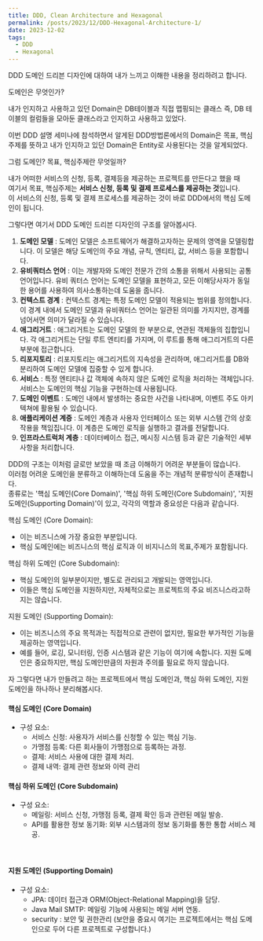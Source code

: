 ```yaml
---
title: DDD, Clean Architecture and Hexagonal
permalink: /posts/2023/12/DDD-Hexagonal-Architecture-1/
date: 2023-12-02
tags:
  - DDD
  - Hexagonal
---
```


DDD 도메인 드리븐 디자인에 대하여 내가 느끼고 이해한 내용을 정리하려고 합니다.

도메인은 무엇인가?

내가 인지하고 사용하고 있던 Domain은 DB테이블과 직접 맵핑되는 클래스 즉, DB 테이블의 컬럼들을 모아둔 클래스라고 인지하고 사용하고 있었다.

이번 DDD 설명 세미나에 참석하면서 알게된 DDD방법론에서의 Domain은 목표, 핵심주제를 뜻하고 내가 인지하고 있던 Domain은 Entity로 사용된다는 것을 알게되었다. <br>

그럼 도메인? 목표, 핵심주제란 무엇일까?<br>

내가 어떠한 서비스의 신청, 등록, 결제등을 제공하는 프로젝트를 만든다고 했을 때 <br>
여기서 목표, 핵심주제는 **서비스 신청, 등록 및 결제 프로세스를 제공하는 것**입니다. <br>
이 서비스의 신청, 등록 및 결제 프로세스를 제공하는 것이 바로 DDD에서의 핵심 도메인이 됩니다. <br>

그렇다면 여기서 DDD 도메인 드리븐 디자인의 구조를 알아봅시다.

1. **도메인 모델** : 도메인 모델은 소프트웨어가 해결하고자하는 문제의 영역을 모델링합니다. 이 모델은 해당 도메인의 주요 개념, 규칙, 엔티티, 값, 서비스 등을 포함합니다.
2. **유비쿼터스 언어** : 이는 개발자와 도메인 전문가 간의 소통을 위해서 사용되는 공통 언어입니다. 유비 쿼터스 언어는 도메인 모델을 표현하고, 모든 이해당사자가 동일한 용어를 사용하여 의사소통하는데 도움을 줍니다.
3. **컨텍스트 경계** : 컨텍스트 경계는 특정 도메인 모델이 적용되는 범위를 정의합니다. 이 경계 내에서 도메인 모델과 유비쿼터스 언어는 일관된 의미를 가지지만, 경계를 넘어서면 의미가 달라질 수 있습니다.
4. **애그리거트** : 애그리거트는 도메인 모델의 한 부분으로, 연관된 객체들의 집합입니다. 각 애그리거트는 단일 루트 엔티티를 가지며, 이 루트를 통해 애그리거트의 다른 부분에 접근합니다.
5. **리포지토리** : 리포지토리는 애그리거트의 지속성을 관리하며, 애그리거트를 DB와 분리하여 도메인 모델에 집중할 수 있게 합니다.
6. **서비스** : 특정 엔티티나 값 객체에 속하지 않은 도메인 로직을 처리하는 객체입니다. 서비스는 도메인의 핵심 기능을 구현하는데 사용됩니다.
7. **도메인 이벤트** : 도메인 내에서 발생하는 중요한 사건을 나타내며, 이벤트 주도 아키텍쳐에 활용될 수 있습니다.
8. **애플리케이션 계증** : 도메인 계층과 사용자 인터페이스 또는 외부 시스템 간의 상호작용을 책임집니다. 이 계층은 도메인 로직을 실행하고 결과를 전달합니다.
9. **인프라스트럭처 계층** : 데이터베이스 접근, 메시징 시스템 등과 같은 기술적인 세부 사항을 처리합니다.

DDD의 구조는 이처럼 글로만 보았을 때 조금 이해하기 어려운 부분들이 많습니다.<br>
이러첨 어려운 도메인을 분류하고 이해하는데 도움을 주는 개념적 분류방식이 존재합니다. <br>
종류로는 '핵심 도메인(Core Domain)', '핵심 하위 도메인(Core Subdomain)', '지원 도메인(Supporting Domain)'이 있고, 각각의 역할과 중요성은 다음과 같습니다.

핵심 도메인 (Core Domain):
- 이는 비즈니스에 가장 중요한 부분입니다. 
- 핵심 도메인에는 비즈니스의 핵심 로직과 이 비지니스의 목표,주제가 포함됩니다.

핵심 하위 도메인 (Core Subdomain): 
- 핵심 도메인의 일부분이지만, 별도로 관리되고 개발되는 영역입니다. 
- 이들은 핵심 도메인을 지원하지만, 자체적으로는 프로젝트의 주요 비즈니스라고하지는 않습니다.

지원 도메인 (Supporting Domain): 
- 이는 비즈니스의 주요 목적과는 직접적으로 관련이 없지만, 필요한 부가적인 기능을 제공하는 영역입니다. 
- 예를 들어, 로깅, 모니터링, 인증 시스템과 같은 기능이 여기에 속합니다. 지원 도메인은 중요하지만, 핵심 도메인만큼의 자원과 주의를 필요로 하지 않습니다.

자 그렇다면 내가 만들려고 하는 프로젝트에서 핵심 도메인과, 핵심 하위 도메인, 지원 도메인을 하나하나 분리해봅시다.

#### 핵심 도메인 (Core Domain)
- 구성 요소:
  - 서비스 신청: 사용자가 서비스를 신청할 수 있는 핵심 기능.
  - 가맹점 등록: 다른 회사들이 가맹점으로 등록하는 과정.
  - 결제: 서비스 사용에 대한 결제 처리.
  - 결제 내역: 결제 관련 정보와 이력 관리
#### 핵심 하위 도메인 (Core Subdomain)
- 구성 요소:
  - 메일링: 서비스 신청, 가맹점 등록, 결제 확인 등과 관련된 메일 발송.
  - API를 활용한 정보 동기화: 외부 시스템과의 정보 동기화를 통한 통합 서비스 제공.
  <br>
  <br>

#### 지원 도메인 (Supporting Domain)
- 구성 요소:
  - JPA: 데이터 접근과 ORM(Object-Relational Mapping)을 담당.
  - Java Mail SMTP: 메일링 기능에 사용되는 메일 서버 연동.
  - security : 보안 및 권한관리 (보안을 중요시 여기는 프로젝트에서는 핵심 도메인으로 두어 다른 프로젝트로 구성합니다.)
    <br>
    <br>

